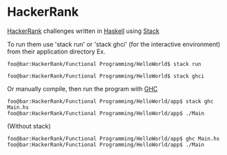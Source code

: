 # HackerRank
[HackerRank](https://www.hackerrank.com) challenges written in [Haskell](https://www.haskell.org) using [Stack](https://docs.haskellstack.org/en/stable/README)

To run them use 'stack run' or 'stack ghci' (for the interactive environment) from their application directory Ex.
```console
foo@bar:HackerRank/Functional Programming/HelloWorld$ stack run
```
```console
foo@bar:HackerRank/Functional Programming/HelloWorld$ stack ghci
```
Or manually compile, then run the program with [GHC](https://downloads.haskell.org/~ghc/latest/docs/html/users_guide/using.html)
```console
foo@bar:HackerRank/Functional Programming/HelloWorld/app$ stack ghc Main.hs
foo@bar:HackerRank/Functional Programming/HelloWorld/app$ ./Main
```
(Without stack)
```console
foo@bar:HackerRank/Functional Programming/HelloWorld/app$ ghc Main.hs
foo@bar:HackerRank/Functional Programming/HelloWorld/app$ ./Main
```
